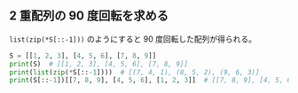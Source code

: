 ## 2 重配列の 90 度回転を求める

`list(zip(*S[::-1]))` のようにすると 90 度回転した配列が得られる。

```Python
S = [[1, 2, 3], [4, 5, 6], [7, 8, 9]]
print(S)  # [[1, 2, 3], [4, 5, 6], [7, 8, 9]]
print(list(zip(*S[::-1])))  # [(7, 4, 1), (8, 5, 2), (9, 6, 3)]
print(S[::-1])[[7, 8, 9], [4, 5, 6], [1, 2, 3]]  # [[7, 8, 9], [4, 5, 6], [1, 2, 3]]
```
